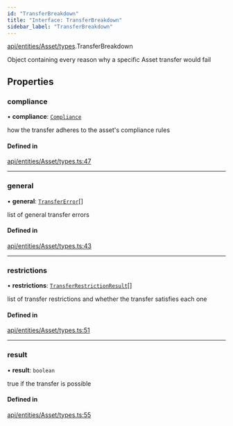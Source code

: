 ```yaml
---
id: "TransferBreakdown"
title: "Interface: TransferBreakdown"
sidebar_label: "TransferBreakdown"
---
```


[api/entities/Asset/types](../../../../../../modules/API/Entities/Asset/Types/Types.md).TransferBreakdown

Object containing every reason why a specific Asset transfer would fail

## Properties

### compliance

• **compliance**: [`Compliance`](../../../../../Types/Compliance/Compliance.md)

how the transfer adheres to the asset's compliance rules

#### Defined in

[api/entities/Asset/types.ts:47](https://github.com/PolymeshAssociation/polymesh-sdk/blob/95f248df/src/api/entities/Asset/types.ts#L47)

___

### general

• **general**: [`TransferError`](../../../../../../enums/Types/TransferError/TransferError.md)[]

list of general transfer errors

#### Defined in

[api/entities/Asset/types.ts:43](https://github.com/PolymeshAssociation/polymesh-sdk/blob/95f248df/src/api/entities/Asset/types.ts#L43)

___

### restrictions

• **restrictions**: [`TransferRestrictionResult`](../TransferRestrictionResult/TransferRestrictionResult.md)[]

list of transfer restrictions and whether the transfer satisfies each one

#### Defined in

[api/entities/Asset/types.ts:51](https://github.com/PolymeshAssociation/polymesh-sdk/blob/95f248df/src/api/entities/Asset/types.ts#L51)

___

### result

• **result**: `boolean`

true if the transfer is possible

#### Defined in

[api/entities/Asset/types.ts:55](https://github.com/PolymeshAssociation/polymesh-sdk/blob/95f248df/src/api/entities/Asset/types.ts#L55)
